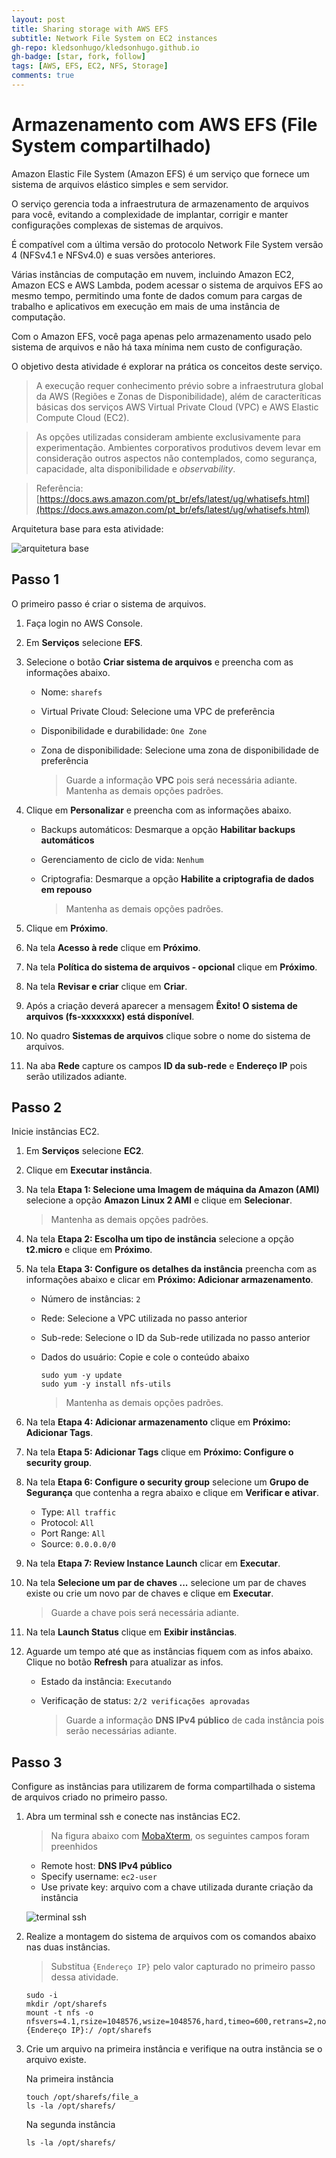 ```yaml
---
layout: post
title: Sharing storage with AWS EFS
subtitle: Network File System on EC2 instances
gh-repo: kledsonhugo/kledsonhugo.github.io
gh-badge: [star, fork, follow]
tags: [AWS, EFS, EC2, NFS, Storage]
comments: true
---
```

# Armazenamento com AWS EFS (File System compartilhado) #

Amazon Elastic File System (Amazon EFS) é um serviço que fornece um sistema de arquivos elástico simples e sem servidor.

O serviço gerencia toda a infraestrutura de armazenamento de arquivos para você, evitando a complexidade de implantar, corrigir e manter configurações complexas de sistemas de arquivos.

É compatível com a última versão do protocolo Network File System versão 4 (NFSv4.1 e NFSv4.0) e suas versões anteriores.

Várias instâncias de computação em nuvem, incluindo Amazon EC2, Amazon ECS e AWS Lambda, podem acessar o sistema de arquivos EFS ao mesmo tempo, permitindo uma fonte de dados comum para cargas de trabalho e aplicativos em execução em mais de uma instância de computação.

Com o Amazon EFS, você paga apenas pelo armazenamento usado pelo sistema de arquivos e não há taxa mínima nem custo de configuração.

O objetivo desta atividade é explorar na prática os conceitos deste serviço.

> A execução requer conhecimento prévio sobre a infraestrutura global da AWS (Regiões e Zonas de Disponibilidade), além de caracteríticas básicas dos serviços AWS Virtual Private Cloud (VPC) e AWS Elastic Compute Cloud (EC2).

> As opções utilizadas consideram ambiente exclusivamente para experimentação. Ambientes corporativos produtivos devem levar em consideração outros aspectos não contemplados, como segurança, capacidade, alta disponibilidade e *observability*.

> Referência: [https://docs.aws.amazon.com/pt_br/efs/latest/ug/whatisefs.html](https://docs.aws.amazon.com/pt_br/efs/latest/ug/whatisefs.html)

Arquitetura base para esta atividade:

![arquitetura base](/img/shareefs.png)

## Passo 1

O primeiro passo é criar o sistema de arquivos.

1. Faça login no AWS Console.

2. Em **Serviços** selecione **EFS**.

3. Selecione o botão **Criar sistema de arquivos** e preencha com as informações abaixo.

   - Nome: `sharefs`
   - Virtual Private Cloud: Selecione uma VPC de preferência
   - Disponibilidade e durabilidade: `One Zone`
   - Zona de disponibilidade: Selecione uma zona de disponibilidade de preferência

     > Guarde a informação **VPC** pois será necessária adiante.
     > Mantenha as demais opções padrões.

4. Clique em **Personalizar** e preencha com as informações abaixo.

   - Backups automáticos: Desmarque a opção **Habilitar backups automáticos**
   - Gerenciamento de ciclo de vida: `Nenhum`
   - Criptografia: Desmarque a opção **Habilite a criptografia de dados em repouso**

     > Mantenha as demais opções padrões.

5. Clique em **Próximo**.

6. Na tela **Acesso à rede** clique em **Próximo**.

7. Na tela **Política do sistema de arquivos - opcional** clique em **Próximo**.

8. Na tela **Revisar e criar** clique em **Criar**.

9. Após a criação deverá aparecer a mensagem **Êxito! O sistema de arquivos (fs-xxxxxxxx) está disponível**.

10. No quadro **Sistemas de arquivos** clique sobre o nome do sistema de arquivos.

11. Na aba **Rede** capture os campos **ID da sub-rede** e **Endereço IP** pois serão utilizados adiante.


## Passo 2

Inicie instâncias EC2.

1. Em **Serviços** selecione **EC2**.

2. Clique em **Executar instância**.

3. Na tela **Etapa 1: Selecione uma Imagem de máquina da Amazon (AMI)** selecione a opção **Amazon Linux 2 AMI** e clique em **Selecionar**.

   > Mantenha as demais opções padrões.

4. Na tela **Etapa 2: Escolha um tipo de instância** selecione a opção **t2.micro** e clique em **Próximo**.

5. Na tela **Etapa 3: Configure os detalhes da instância** preencha com as informações abaixo e clicar em **Próximo: Adicionar armazenamento**.

   - Número de instâncias: `2`
   - Rede: Selecione a VPC utilizada no passo anterior
   - Sub-rede: Selecione o ID da Sub-rede utilizada no passo anterior
   - Dados do usuário: Copie e cole o conteúdo abaixo
     ```
     sudo yum -y update 
     sudo yum -y install nfs-utils
     ```

     > Mantenha as demais opções padrões.

6. Na tela **Etapa 4: Adicionar armazenamento** clique em **Próximo: Adicionar Tags**.

7. Na tela **Etapa 5: Adicionar Tags** clique em **Próximo: Configure o security group**.

8. Na tela **Etapa 6: Configure o security group** selecione um **Grupo de Segurança** que contenha a regra abaixo e clique em **Verificar e ativar**.

   - Type: `All traffic`
   - Protocol: `All`
   - Port Range: `All`
   - Source: `0.0.0.0/0`

9. Na tela **Etapa 7: Review Instance Launch** clicar em **Executar**.

10. Na tela **Selecione um par de chaves ...** selecione um par de chaves existe ou crie um novo par de chaves e clique em **Executar**.

    > Guarde a chave pois será necessária adiante.

11. Na tela **Launch Status** clique em **Exibir instâncias**.

12. Aguarde um tempo até que as instâncias fiquem com as infos abaixo. Clique no botão **Refresh** para atualizar as infos.

    - Estado da instância: `Executando`
    - Verificação de status: `2/2 verificações aprovadas`

      > Guarde a informação **DNS IPv4 público** de cada instância pois serão necessárias adiante.


## Passo 3

Configure as instâncias para utilizarem de forma compartilhada o sistema de arquivos criado no primeiro passo.

1. Abra um terminal ssh e conecte nas instâncias EC2.

   > Na figura abaixo com [MobaXterm](https://mobaxterm.mobatek.net/download-home-edition.html), os seguintes campos foram preenhidos

     - Remote host: **DNS IPv4 público**
     - Specify username: `ec2-user`
     - Use private key: arquivo com a chave utilizada durante criação da instância

     ![terminal ssh](/img/ssh-connect.PNG)

2. Realize a montagem do sistema de arquivos com os comandos abaixo nas duas instâncias.

   > Substitua `{Endereço IP}` pelo valor capturado no primeiro passo dessa atividade.
   ```
   sudo -i
   mkdir /opt/sharefs
   mount -t nfs -o nfsvers=4.1,rsize=1048576,wsize=1048576,hard,timeo=600,retrans=2,noresvport {Endereço IP}:/ /opt/sharefs
   ```

3. Crie um arquivo na primeira instância e verifique na outra instãncia se o arquivo existe.

   Na primeira instância
   ```
   touch /opt/sharefs/file_a
   ls -la /opt/sharefs/
   ```

   Na segunda instância
   ```
   ls -la /opt/sharefs/
   ```
